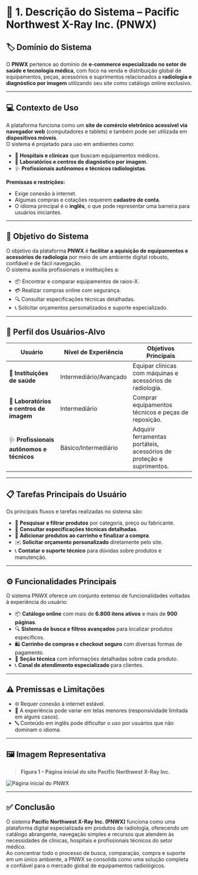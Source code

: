# 🩻 1. Descrição do Sistema – Pacific Northwest X-Ray Inc. (PNWX)

## 🏷️ Domínio do Sistema
O **PNWX** pertence ao domínio de **e-commerce especializado no setor de saúde e tecnologia médica**, com foco na venda e distribuição global de equipamentos, peças, acessórios e suprimentos relacionados a **radiologia e diagnóstico por imagem** utilizando seu site como catálogo online exclusivo.

---

## 💻 Contexto de Uso
A plataforma funciona como um **site de comércio eletrônico acessível via navegador web** (computadores e tablets) e também pode ser utilizada em **dispositivos móveis**.  
O sistema é projetado para uso em ambientes como:
- 🏥 **Hospitais e clínicas** que buscam equipamentos médicos.  
- 🧪 **Laboratórios e centros de diagnóstico por imagem**.  
- 🩺 **Profissionais autônomos e técnicos radiologistas**.  

**Premissas e restrições:**
- Exige conexão à internet.  
- Algumas compras e cotações requerem **cadastro de conta**.  
- O idioma principal é o **inglês**, o que pode representar uma barreira para usuários iniciantes.

---

## 🎯 Objetivo do Sistema
O objetivo da plataforma **PNWX** é **facilitar a aquisição de equipamentos e acessórios de radiologia** por meio de um ambiente digital robusto, confiável e de fácil navegação.  
O sistema auxilia profissionais e instituições a:
- 📦 Encontrar e comparar equipamentos de raios-X.  
- 💳 Realizar compras online com segurança.  
- 🔍 Consultar especificações técnicas detalhadas.  
- 📞 Solicitar orçamentos personalizados e suporte especializado.  

---

## 👤 Perfil dos Usuários-Alvo

| Usuário                    | Nível de Experiência   | Objetivos Principais                                                |
|---------------------------|------------------------|--------------------------------------------------------------------|
| 🏥 **Instituições de saúde**  | Intermediário/Avançado | Equipar clínicas com máquinas e acessórios de radiologia.          |
| 🧪 **Laboratórios e centros de imagem** | Intermediário         | Comprar equipamentos técnicos e peças de reposição.                |
| 🩺 **Profissionais autônomos e técnicos** | Básico/Intermediário  | Adquirir ferramentas portáteis, acessórios de proteção e suprimentos. |

---

## 📋 Tarefas Principais do Usuário
Os principais fluxos e tarefas realizadas no sistema são:

- 🔎 **Pesquisar e filtrar produtos** por categoria, preço ou fabricante.  
- 📄 **Consultar especificações técnicas detalhadas**.  
- 🛒 **Adicionar produtos ao carrinho e finalizar a compra**.  
- ✉️ **Solicitar orçamento personalizado** diretamente pelo site.  
- 📞 **Contatar o suporte técnico** para dúvidas sobre produtos e manutenção.  

---

## ⚙️ Funcionalidades Principais
O sistema PNWX oferece um conjunto extenso de funcionalidades voltadas à experiência do usuário:

- 📦 **Catálogo online** com mais de **6.800 itens ativos** e mais de **900 páginas**.  
- 🔍 **Sistema de busca e filtros avançados** para localizar produtos específicos.  
- 🛍️ **Carrinho de compras e checkout seguro** com diversas formas de pagamento.  
- 🧰 **Seção técnica** com informações detalhadas sobre cada produto.  
- 📞 **Canal de atendimento especializado** para clientes.  

---

## ⚠️ Premissas e Limitações
- 🌐 Requer conexão à internet estável.  
- 📱 A experiência pode variar em telas menores (responsividade limitada em alguns casos).  
- 🔤 Conteúdo em inglês pode dificultar o uso por usuários que não dominam o idioma.  

---

## 🖼️ Imagem Representativa

> **Figura 1 – Página inicial do site Pacific Northwest X-Ray Inc.**

![Página inicial do PNWX](https://www.pnwx.com/images/logo.png)

---

## ✅ Conclusão
O sistema **Pacific Northwest X-Ray Inc. (PNWX)** funciona como uma plataforma digital especializada em produtos de radiologia, oferecendo um catálogo abrangente, navegação simples e recursos que atendem às necessidades de clínicas, hospitais e profissionais técnicos do setor médico.  
Ao concentrar todo o processo de busca, comparação, compra e suporte em um único ambiente, a PNWX se consolida como uma solução completa e confiável para o mercado global de equipamentos radiológicos.
